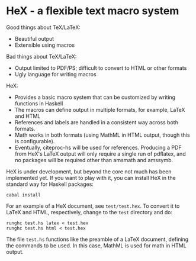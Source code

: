 HeX - a flexible text macro system
==================================

Good things about TeX/LaTeX:

* Beautiful output
* Extensible using macros

Bad things about TeX/LaTeX:

* Output limited to PDF/PS; difficult to convert to HTML or other formats
* Ugly language for writing macros

HeX:

* Provides a basic macro system that can be customized by writing
  functions in Haskell
* The macros can define output in multiple formats, for example, LaTeX
  and HTML
* References and labels are handled in a consistent way across both formats.
* Math works in both formats (using MathML in HTML output, though this
  is configurable).
* Eventually, citeproc-hs will be used for references.  Producing a
  PDF from HeX's LaTeX output will only require a single run of pdflatex,
  and no packages will be required other than amsmath and amssymb.

HeX is under development, but beyond the core not much has been
implemented yet. If you want to play with it,
you can install HeX in the standard way for Haskell packages:

    cabal install

For an example of a HeX document, see `test/test.hex`.
To convert it to LaTeX and HTML, respectively, change
to the `test` directory and do:

    runghc test.hs latex < test.hex
    runghc test.hs html < test.hex

The file `test.hs` functions like the preamble of a LaTeX document,
defining the commands to be used.  In this case, MathML is used
for math in HTML output.

